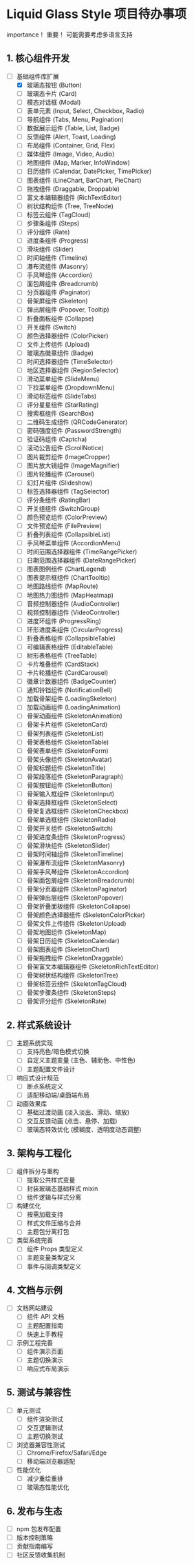 # Liquid Glass Style 项目待办事项

importance！
重要！
可能需要考虑多语言支持

## 1. 核心组件开发
- [ ] 基础组件库扩展
  - [x] 玻璃态按钮 (Button)
  - [ ] 玻璃态卡片 (Card)
  - [ ] 模态对话框 (Modal)
  - [ ] 表单元素 (Input, Select, Checkbox, Radio)
  - [ ] 导航组件 (Tabs, Menu, Pagination)
  - [ ] 数据展示组件 (Table, List, Badge)
  - [ ] 反馈组件 (Alert, Toast, Loading)
  - [ ] 布局组件 (Container, Grid, Flex)
  - [ ] 媒体组件 (Image, Video, Audio)
  - [ ] 地图组件 (Map, Marker, InfoWindow)
  - [ ] 日历组件 (Calendar, DatePicker, TimePicker)
  - [ ] 图表组件 (LineChart, BarChart, PieChart)
  - [ ] 拖拽组件 (Draggable, Droppable)
  - [ ] 富文本编辑器组件 (RichTextEditor)
  - [ ] 树状结构组件 (Tree, TreeNode)
  - [ ] 标签云组件 (TagCloud)
  - [ ] 步骤条组件 (Steps)
  - [ ] 评分组件 (Rate)
  - [ ] 进度条组件 (Progress)
  - [ ] 滑块组件 (Slider)
  - [ ] 时间轴组件 (Timeline)
  - [ ] 瀑布流组件 (Masonry)
  - [ ] 手风琴组件 (Accordion)
  - [ ] 面包屑组件 (Breadcrumb)
  - [ ] 分页器组件 (Paginator)
  - [ ] 骨架屏组件 (Skeleton)
  - [ ] 弹出层组件 (Popover, Tooltip)
  - [ ] 折叠面板组件 (Collapse)
  - [ ] 开关组件 (Switch)
  - [ ] 颜色选择器组件 (ColorPicker)
  - [ ] 文件上传组件 (Upload)
  - [ ] 玻璃态徽章组件 (Badge)
  - [ ] 时间选择器组件 (TimeSelector)
  - [ ] 地区选择器组件 (RegionSelector)
  - [ ] 滑动菜单组件 (SlideMenu)
  - [ ] 下拉菜单组件 (DropdownMenu)
  - [ ] 滑动标签组件 (SlideTabs)
  - [ ] 评分星星组件 (StarRating)
  - [ ] 搜索框组件 (SearchBox)
  - [ ] 二维码生成组件 (QRCodeGenerator)
  - [ ] 密码强度组件 (PasswordStrength)
  - [ ] 验证码组件 (Captcha)
  - [ ] 滚动公告组件 (ScrollNotice)
  - [ ] 图片裁剪组件 (ImageCropper)
  - [ ] 图片放大镜组件 (ImageMagnifier)
  - [ ] 图片轮播组件 (Carousel)
  - [ ] 幻灯片组件 (Slideshow)
  - [ ] 标签选择器组件 (TagSelector)
  - [ ] 评分条组件 (RatingBar)
  - [ ] 开关组组件 (SwitchGroup)
  - [ ] 颜色预览组件 (ColorPreview)
  - [ ] 文件预览组件 (FilePreview)
  - [ ] 折叠列表组件 (CollapsibleList)
  - [ ] 手风琴菜单组件 (AccordionMenu)
  - [ ] 时间范围选择器组件 (TimeRangePicker)
  - [ ] 日期范围选择器组件 (DateRangePicker)
  - [ ] 图表图例组件 (ChartLegend)
  - [ ] 图表提示框组件 (ChartTooltip)
  - [ ] 地图路线组件 (MapRoute)
  - [ ] 地图热力图组件 (MapHeatmap)
  - [ ] 音频控制器组件 (AudioController)
  - [ ] 视频控制器组件 (VideoController)
  - [ ] 进度环组件 (ProgressRing)
  - [ ] 环形进度条组件 (CircularProgress)
  - [ ] 折叠表格组件 (CollapsibleTable)
  - [ ] 可编辑表格组件 (EditableTable)
  - [ ] 树形表格组件 (TreeTable)
  - [ ] 卡片堆叠组件 (CardStack)
  - [ ] 卡片轮播组件 (CardCarousel)
  - [ ] 徽章计数器组件 (BadgeCounter)
  - [ ] 通知铃铛组件 (NotificationBell)
  - [ ] 加载骨架组件 (LoadingSkeleton)
  - [ ] 加载动画组件 (LoadingAnimation)
  - [ ] 骨架动画组件 (SkeletonAnimation)
  - [ ] 骨架卡片组件 (SkeletonCard)
  - [ ] 骨架列表组件 (SkeletonList)
  - [ ] 骨架表格组件 (SkeletonTable)
  - [ ] 骨架表单组件 (SkeletonForm)
  - [ ] 骨架头像组件 (SkeletonAvatar)
  - [ ] 骨架标题组件 (SkeletonTitle)
  - [ ] 骨架段落组件 (SkeletonParagraph)
  - [ ] 骨架按钮组件 (SkeletonButton)
  - [ ] 骨架输入框组件 (SkeletonInput)
  - [ ] 骨架选择框组件 (SkeletonSelect)
  - [ ] 骨架复选框组件 (SkeletonCheckbox)
  - [ ] 骨架单选框组件 (SkeletonRadio)
  - [ ] 骨架开关组件 (SkeletonSwitch)
  - [ ] 骨架进度条组件 (SkeletonProgress)
  - [ ] 骨架滑块组件 (SkeletonSlider)
  - [ ] 骨架时间轴组件 (SkeletonTimeline)
  - [ ] 骨架瀑布流组件 (SkeletonMasonry)
  - [ ] 骨架手风琴组件 (SkeletonAccordion)
  - [ ] 骨架面包屑组件 (SkeletonBreadcrumb)
  - [ ] 骨架分页器组件 (SkeletonPaginator)
  - [ ] 骨架弹出层组件 (SkeletonPopover)
  - [ ] 骨架折叠面板组件 (SkeletonCollapse)
  - [ ] 骨架颜色选择器组件 (SkeletonColorPicker)
  - [ ] 骨架文件上传组件 (SkeletonUpload)
  - [ ] 骨架地图组件 (SkeletonMap)
  - [ ] 骨架日历组件 (SkeletonCalendar)
  - [ ] 骨架图表组件 (SkeletonChart)
  - [ ] 骨架拖拽组件 (SkeletonDraggable)
  - [ ] 骨架富文本编辑器组件 (SkeletonRichTextEditor)
  - [ ] 骨架树状结构组件 (SkeletonTree)
  - [ ] 骨架标签云组件 (SkeletonTagCloud)
  - [ ] 骨架步骤条组件 (SkeletonSteps)
  - [ ] 骨架评分组件 (SkeletonRate)

## 2. 样式系统设计
- [ ] 主题系统实现
  - [ ] 支持亮色/暗色模式切换
  - [ ] 自定义主题变量 (主色、辅助色、中性色)
  - [ ] 主题配置文件设计
- [ ] 响应式设计规范
  - [ ] 断点系统定义
  - [ ] 适配移动端/桌面端布局
- [ ] 动画效果库
  - [ ] 基础过渡动画 (淡入淡出、滑动、缩放)
  - [ ] 交互反馈动画 (点击、悬停、加载)
  - [ ] 玻璃态特效优化 (模糊度、透明度动态调整)

## 3. 架构与工程化
- [ ] 组件拆分与重构
  - [ ] 提取公共样式变量
  - [ ] 封装玻璃态基础样式 mixin
  - [ ] 组件逻辑与样式分离
- [ ] 构建优化
  - [ ] 按需加载支持
  - [ ] 样式文件压缩与合并
  - [ ] 主题包分离打包
- [ ] 类型系统完善
  - [ ] 组件 Props 类型定义
  - [ ] 主题变量类型定义
  - [ ] 事件与回调类型定义

## 4. 文档与示例
- [ ] 文档网站建设
  - [ ] 组件 API 文档
  - [ ] 主题配置指南
  - [ ] 快速上手教程
- [ ] 示例工程完善
  - [ ] 组件演示页面
  - [ ] 主题切换演示
  - [ ] 响应式布局演示

## 5. 测试与兼容性
- [ ] 单元测试
  - [ ] 组件渲染测试
  - [ ] 交互逻辑测试
  - [ ] 主题切换测试
- [ ] 浏览器兼容性测试
  - [ ] Chrome/Firefox/Safari/Edge
  - [ ] 移动端浏览器适配
- [ ] 性能优化
  - [ ] 减少重绘重排
  - [ ] 玻璃态性能优化

## 6. 发布与生态
- [ ] npm 包发布配置
- [ ] 版本控制策略
- [ ] 贡献指南编写
- [ ] 社区反馈收集机制